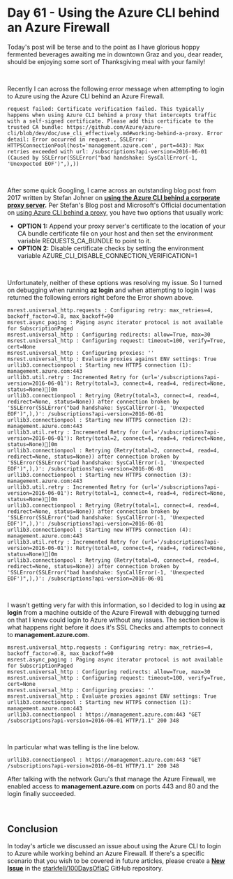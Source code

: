 # Day 61 - Using the Azure CLI behind an Azure Firewall

Today's post will be terse and to the point as I have glorious hoppy fermented beverages awaiting me in downtown Graz and you, dear reader, should be enjoying some sort of Thanksgiving meal with your family!

</br>

Recently I can across the following error message when attempting to login to Azure using the Azure CLI behind an Azure Firewall.

```console
request failed: Certificate verification failed. This typically happens when using Azure CLI behind a proxy that intercepts traffic with a self-signed certificate. Please add this certificate to the trusted CA bundle: https://github.com/Azure/azure-cli/blob/dev/doc/use_cli_effectively.md#working-behind-a-proxy. Error detail: Error occurred in request., SSLError: HTTPSConnectionPool(host='management.azure.com', port=443): Max retries exceeded with url: /subscriptions?api-version=2016-06-01 (Caused by SSLError(SSLError("bad handshake: SysCallError(-1, 'Unexpected EOF')",),))
```

</br>

After some quick Googling, I came across an outstanding blog post from 2017 written by Stefan Johner on **[using the Azure CLI behind a corporate proxy server](blog.jhnr.ch/2017/09/24/use-azure-cli-with-corporate-proxy-server/).** Per Stefan's Blog post and Microsoft's Official documentation on [using Azure CLI behind a proxy](https://github.com/Azure/azure-cli/blob/dev/doc/use_cli_effectively.md#working-behind-a-proxy), you have two options that usually work:

* **OPTION 1:** Append your proxy server's certificate to the location of your CA bundle certificate file on your host and then set the environment variable REQUESTS_CA_BUNDLE to point to it.
* **OPTION 2:** Disable certificate checks by setting the environment variable AZURE_CLI_DISABLE_CONNECTION_VERIFICATION=1

</br>

Unfortunately, neither of these options was resolving my issue. So I turned on debugging when running **az login** and when attempting to login I was returned the following errors right before the Error shown above.

```log
msrest.universal_http.requests : Configuring retry: max_retries=4, backoff_factor=0.8, max_backoff=90
msrest.async_paging : Paging async iterator protocol is not available for SubscriptionPaged
msrest.universal_http : Configuring redirects: allow=True, max=30
msrest.universal_http : Configuring request: timeout=100, verify=True, cert=None
msrest.universal_http : Configuring proxies: ''
msrest.universal_http : Evaluate proxies against ENV settings: True
urllib3.connectionpool : Starting new HTTPS connection (1): management.azure.com:443
urllib3.util.retry : Incremented Retry for (url='/subscriptions?api-version=2016-06-01'): Retry(total=3, connect=4, read=4, redirect=None, status=None)[0m
urllib3.connectionpool : Retrying (Retry(total=3, connect=4, read=4, redirect=None, status=None)) after connection broken by 'SSLError(SSLError("bad handshake: SysCallError(-1, 'Unexpected EOF')",),)': /subscriptions?api-version=2016-06-01
urllib3.connectionpool : Starting new HTTPS connection (2): management.azure.com:443
urllib3.util.retry : Incremented Retry for (url='/subscriptions?api-version=2016-06-01'): Retry(total=2, connect=4, read=4, redirect=None, status=None)[0m
urllib3.connectionpool : Retrying (Retry(total=2, connect=4, read=4, redirect=None, status=None)) after connection broken by 'SSLError(SSLError("bad handshake: SysCallError(-1, 'Unexpected EOF')",),)': /subscriptions?api-version=2016-06-01
urllib3.connectionpool : Starting new HTTPS connection (3): management.azure.com:443
urllib3.util.retry : Incremented Retry for (url='/subscriptions?api-version=2016-06-01'): Retry(total=1, connect=4, read=4, redirect=None, status=None)[0m
urllib3.connectionpool : Retrying (Retry(total=1, connect=4, read=4, redirect=None, status=None)) after connection broken by 'SSLError(SSLError("bad handshake: SysCallError(-1, 'Unexpected EOF')",),)': /subscriptions?api-version=2016-06-01
urllib3.connectionpool : Starting new HTTPS connection (4): management.azure.com:443
urllib3.util.retry : Incremented Retry for (url='/subscriptions?api-version=2016-06-01'): Retry(total=0, connect=4, read=4, redirect=None, status=None)[0m
urllib3.connectionpool : Retrying (Retry(total=0, connect=4, read=4, redirect=None, status=None)) after connection broken by 'SSLError(SSLError("bad handshake: SysCallError(-1, 'Unexpected EOF')",),)': /subscriptions?api-version=2016-06-01
```

</br>

I wasn't getting very far with this information, so I decided to log in using **az login** from a machine outside of the Azure Firewall with debugging turned on that I knew could login to Azure without any issues. The section below is what happens right before it does it's SSL Checks and attempts to connect to **management.azure.com**.

```log
msrest.universal_http.requests : Configuring retry: max_retries=4, backoff_factor=0.8, max_backoff=90
msrest.async_paging : Paging async iterator protocol is not available for SubscriptionPaged
msrest.universal_http : Configuring redirects: allow=True, max=30
msrest.universal_http : Configuring request: timeout=100, verify=True, cert=None
msrest.universal_http : Configuring proxies: ''
msrest.universal_http : Evaluate proxies against ENV settings: True
urllib3.connectionpool : Starting new HTTPS connection (1): management.azure.com:443
urllib3.connectionpool : https://management.azure.com:443 "GET /subscriptions?api-version=2016-06-01 HTTP/1.1" 200 348
```

</br>

In particular what was telling is the line below.

```log
urllib3.connectionpool : https://management.azure.com:443 "GET /subscriptions?api-version=2016-06-01 HTTP/1.1" 200 348
```

After talking with the network Guru's that manage the Azure Firewall, we enabled access to **management.azure.com** on ports 443 and 80 and the login finally succeeded.

</br>

## Conclusion

In today's article we discussed an issue about using the Azure CLI to login to Azure while working behind an Azure Firewall. If there's a specific scenario that you wish to be covered in future articles, please create a **[New Issue](https://github.com/starkfell/100DaysOfIaC/issues)** in the [starkfell/100DaysOfIaC](https://github.com/starkfell/100DaysOfIaC/) GitHub repository.
